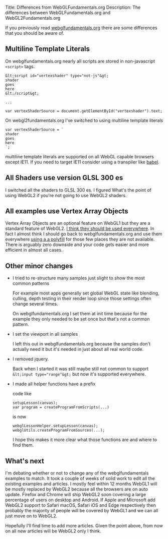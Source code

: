 Title: Differences from WebGLFundamentals.org
Description: The differences between WebGLFundamentals.org and WebGL2Fundamentals.org

If you previously read [webglfundamentals.org](http://webglfundamentals.org)
there are some differences that you should be aware of.

## Multiline Template Literals

On webglfundamentals.org nearly all scripts are stored
in non-javascript `<script>` tags.

    &lt;script id="vertexshader" type="not-js"&gt;
    shader
    goes
    here
    &lt;/script&gt;

    ...

    var vertexShaderSource = document.getElementById("vertexshader").text;

On webgl2fundamentals.org I've switched to using
multiline template literals

    var vertexShaderSource = `
    shader
    goes
    here
    `;

multiline template literals are supported on all WebGL capable
browsers except IE11. If you need to target IE11 consider using a
transpiler like [babel](http://babeljs.io).

## All Shaders use version GLSL 300 es

I switched all the shaders to GLSL 300 es. I figured What's the point
of using WebGL2 if you're not going to use WebGL2 shaders.

## All examples use Vertex Array Objects

Vertex Array Objects are an optional feature on WebGL1 but
they are a standard feature of WebGL2. [I think they should
be used everywhere](webgl1-to-webgl2.html#Vertex-Array-Objects).
In fact I almost think I should go back
to webglfundamentals.org and use them everywhere [using a
a polyfill](https://github.com/greggman/oes-vertex-array-object/)
for those few places they are not available. There is arguably zero
downside and your code gets easier and more efficient in almost
all cases.

## Other minor changes

*  I tried to re-structure many samples just slight to show the most common patterns

   For example most apps generally set global WebGL state like blending, culling, depth testing
   in their render loop since those settings often change several times.

   On webglfundamentals.org I set them at init time because for the example
   they only needed to be set once but that's not a common pattern.

*  I set the viewport in all samples

   I left this out in webglfundamentals.org because the samples
   don't actually need it but it's needed in just about all real world code.

*  I removed jquery.

   Back when I started it was still maybe still not common to
   support `&lt;input type="range"&gt;` but now it's supported
   everywhere.

*  I made all helper functions have a prefix

   code like

       setupLesson(canvas);
       var program = createProgramFromScripts(...)

   is now

       webglLessonHelper.setupLesson(canvas);
       webglUtils.createProgramFromSources(...);

   I hope this makes it more clear what those functions
   are and where to find them.

## What's next

I'm debating whether or not to change any of the webglfundamentals
examples to match. It took a couple of weeks of solid work to edit
all the existing examples and articles. I mostly feel within 12 months
WebGL1 will be mostly replaced by WebGL2 because all the browsers
are on auto update. Firefox and Chrome will ship WebGL2 soon covering
a large percentage of users on desktop and Android. If Apple and Microsoft
add WebGL2 support to Safari macOS, Safari iOS and Edge respectively
then probably the majority of people will be covered by WebGL1
and we can all just move on to WebGL2.

Hopefully I'll find time to add more articles.
Given the point above, from now on all new articles will be WebGL2 only
I think.


